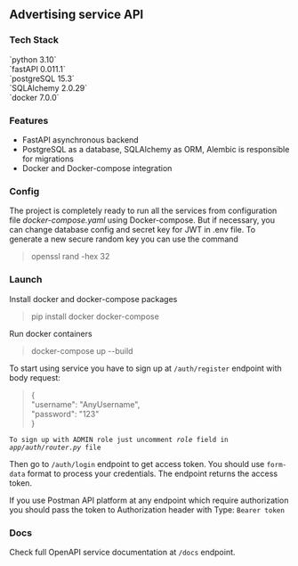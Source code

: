 <h2>Advertising service API</h2>

<h3>Tech Stack</h3>
`python 3.10`<br> `fastAPI 0.011.1`<br> `postgreSQL 15.3` <br> 
`SQLAlchemy 2.0.29`<br>`docker 7.0.0`

<h3>Features</h3>

<ul>
<li>FastAPI asynchronous backend</li>
<li>PostgreSQL as a database, SQLAlchemy as ORM, 
Alembic is responsible for migrations</li>
<li>Docker and Docker-compose integration</li>
</ul>

<h3>Config</h3>

The project is completely ready to run all the services from 
configuration file <i>docker-compose.yaml</i> using Docker-compose. 
But if necessary, you can change database config and secret key for JWT in .env file.
To generate a new secure random key you can use the command
<blockquote>openssl rand -hex 32</blockquote>

<h3>Launch</h3>

Install docker and docker-compose packages
<blockquote>pip install docker docker-compose</blockquote>
Run docker containers
<blockquote>docker-compose up --build</blockquote>

To start using service you have to sign up at <code>/auth/register</code> 
endpoint with body request:
<blockquote>{
    <br>"username": "AnyUsername",
    <br>"password": "123"
<br>}
</blockquote>
<code>To sign up with ADMIN role just uncomment <i>role</i> field in <i>app/auth/router.py</i> file</code>

Then go to <code>/auth/login</code> endpoint to get access token. You should use 
`form-data` format to process your credentials. The endpoint returns the access token.

If you use Postman API platform at any endpoint which require authorization 
you should pass the token to Authorization header  with Type: <code>Bearer token</code>

<h3>Docs</h3>
Check full OpenAPI service documentation at <code>/docs</code> endpoint.
